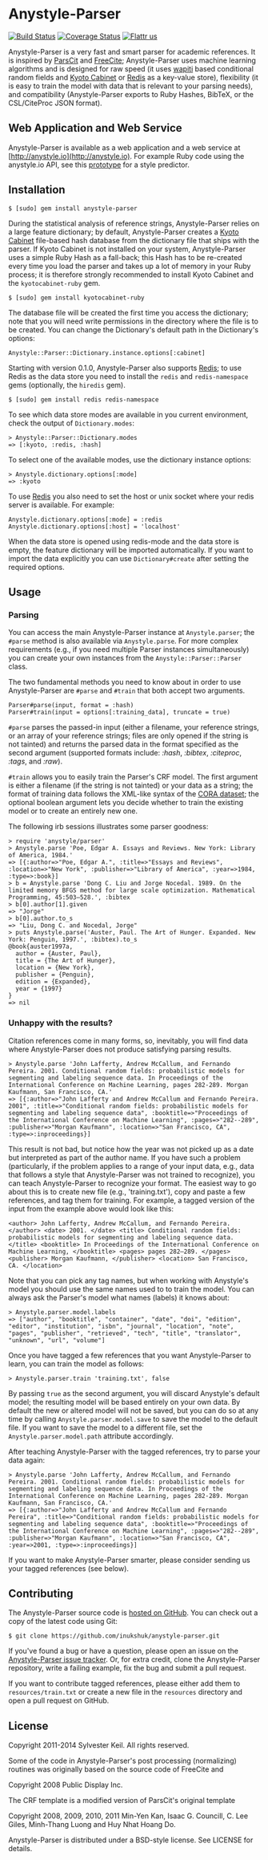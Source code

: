 Anystyle-Parser
===============
[![Build Status](https://travis-ci.org/inukshuk/anystyle-parser.svg?branch=master)](https://travis-ci.org/inukshuk/anystyle-parser)
[![Coverage Status](https://coveralls.io/repos/github/inukshuk/anystyle-parser/badge.svg?branch=master)](https://coveralls.io/github/inukshuk/anystyle-parser?branch=master)
[![Flattr us](http://api.flattr.com/button/flattr-badge-large.png)](https://flattr.com/submit/auto?user_id=inukshuk&url=https://anystyle.io&title=AnyStyle&description=Parses%20scholarly%20references%20in%20no%20time!&tags=programming,bibliography,parser,machine%20learning,api&language=en_GB&category=software)

Anystyle-Parser is a very fast and smart parser for academic references. It
is inspired by [ParsCit](http://aye.comp.nus.edu.sg/parsCit/) and
[FreeCite](http://freecite.library.brown.edu/); Anystyle-Parser uses machine
learning algorithms and is designed
for raw speed (it uses [wapiti](https://github.com/inukshuk/wapiti-ruby) based
conditional random fields and [Kyoto Cabinet](http://fallabs.com/kyotocabinet/)
or [Redis](http://redis.io) as a key-value store), flexibility (it is easy to
train the model with data that is relevant to your parsing needs), and
compatibility (Anystyle-Parser exports to Ruby Hashes, BibTeX, or the
CSL/CiteProc JSON format).

Web Application and Web Service
-------------------------------
Anystyle-Parser is available as a web application and a web service at
[http://anystyle.io](http://anystyle.io). For example Ruby code using
the anystyle.io API, see this [prototype](https://gist.github.com/inukshuk/f1d47aeab1f778bca8ce)
for a style predictor.

Installation
------------

    $ [sudo] gem install anystyle-parser

During the statistical analysis of reference strings, Anystyle-Parser relies
on a large feature dictionary; by default, Anystyle-Parser creates a
[Kyoto Cabinet](http://fallabs.com/kyotocabinet/) file-based hash database
from the dictionary file that ships with the parser. If Kyoto Cabinet is
not installed on your system, Anystyle-Parser uses a simple Ruby Hash as a
fall-back; this Hash has to be re-created every time you load the parser
and takes up a lot of memory in your Ruby process; it is therefore strongly
recommended to install Kyoto Cabinet and the `kyotocabinet-ruby` gem.

    $ [sudo] gem install kyotocabinet-ruby

The database file will be created the first time you access the dictionary;
note that you will need write permissions in the directory where the file
is to be created. You can change the Dictionary's default path in the
Dictionary's options:

    Anystyle::Parser::Dictionary.instance.options[:cabinet]

Starting with version 0.1.0, Anystyle-Parser also supports
[Redis](http://redis.io); to use Redis as the data store you need to install
the `redis` and `redis-namespace` gems (optionally, the `hiredis` gem).

    $ [sudo] gem install redis redis-namespace

To see which data store modes are available in you current environment,
check the output of `Dictionary.modes`:

    > Anystyle::Parser::Dictionary.modes
    => [:kyoto, :redis, :hash]

To select one of the available modes, use the dictionary instance options:

    > Anystyle.dictionary.options[:mode]
    => :kyoto

To use [Redis](http://redis.io) you also need to set the host or unix socket
where your redis server is available. For example:

    Anystyle.dictionary.options[:mode] = :redis
    Anystyle.dictionary.options[:host] = 'localhost'

When the data store is opened using redis-mode and the data store is empty,
the feature dictionary will be imported automatically. If you want to import
the data explicitly you can use `Dictionary#create` after setting the
required options.


Usage
-----

### Parsing

You can access the main Anystyle-Parser instance at `Anystyle.parser`;
the `#parse` method is also available via `Anystyle.parse`. For more complex
requirements (e.g., if you need multiple Parser instances simultaneously) you
can create your own instances from the `Anystyle::Parser::Parser` class.

The two fundamental methods you need to know about in order to use
Anystyle-Parser are `#parse` and `#train` that both accept two arguments.

    Parser#parse(input, format = :hash)
    Parser#train(input = options[:training_data], truncate = true)

`#parse` parses the passed-in input (either a filename, your reference strings,
or an array of your reference strings; files are only opened if the string is
not tainted) and returns the parsed data in the
format specified as the second argument (supported formats include: *:hash*,
*:bibtex*, *:citeproc*, *:tags*, and *:raw*).

`#train` allows you to easily train the Parser's CRF model. The first argument
is either a filename (if the string is not tainted) or your data as a string;
the format of training data
follows the XML-like syntax of the
[CORA dataset](http://www.cs.umass.edu/~mccallum/data/cora-ie.tar.gz); the
optional boolean argument lets you decide whether to train the existing
model or to create an entirely new one.

The following irb sessions illustrates some parser goodness:

    > require 'anystyle/parser'
    > Anystyle.parse 'Poe, Edgar A. Essays and Reviews. New York: Library of America, 1984.'
    => [{:author=>"Poe, Edgar A.", :title=>"Essays and Reviews", :location=>"New York", :publisher=>"Library of America", :year=>1984, :type=>:book}]
    > b = Anystyle.parse 'Dong C. Liu and Jorge Nocedal. 1989. On the limited memory BFGS method for large scale optimization. Mathematical Programming, 45:503–528.', :bibtex
    > b[0].author[1].given
    => "Jorge"
    > b[0].author.to_s
    => "Liu, Dong C. and Nocedal, Jorge"
    > puts Anystyle.parse('Auster, Paul. The Art of Hunger. Expanded. New York: Penguin, 1997.', :bibtex).to_s
    @book{auster1997a,
      author = {Auster, Paul},
      title = {The Art of Hunger},
      location = {New York},
      publisher = {Penguin},
      edition = {Expanded},
      year = {1997}
    }
    => nil

### Unhappy with the results?

Citation references come in many forms, so, inevitably, you will find data
where Anystyle-Parser does not produce satisfying parsing results.

    > Anystyle.parse 'John Lafferty, Andrew McCallum, and Fernando Pereira. 2001. Conditional random fields: probabilistic models for segmenting and labeling sequence data. In Proceedings of the International Conference on Machine Learning, pages 282-289. Morgan Kaufmann, San Francisco, CA.'
    => [{:author=>"John Lafferty and Andrew McCallum and Fernando Pereira. 2001", :title=>"Conditional random fields: probabilistic models for segmenting and labeling sequence data", :booktitle=>"Proceedings of the International Conference on Machine Learning", :pages=>"282--289", :publisher=>"Morgan Kaufmann", :location=>"San Francisco, CA", :type=>:inproceedings}]

This result is not bad, but notice how the year was not picked up as a date
but interpreted as part of the author name. If you have such a problem
(particularly, if the problem applies to a range of your input data, e.g.,
data that follows a style that Anystyle-Parser was not trained to recognize),
you can teach Anystyle-Parser to recognize your format. The easiest way to
go about this is to create new file (e.g., 'training.txt'), copy and paste a
few references, and tag them for training. For example, a tagged version of
the input from the example above would look like this:

    <author> John Lafferty, Andrew McCallum, and Fernando Pereira. </author> <date> 2001. </date> <title> Conditional random fields: probabilistic models for segmenting and labeling sequence data. </title> <booktitle> In Proceedings of the International Conference on Machine Learning, </booktitle> <pages> pages 282–289. </pages> <publisher> Morgan Kaufmann, </publisher> <location> San Francisco, CA. </location>

Note that you can pick any tag names, but when working with Anystyle's model
you should use the same names used to to train the model. You can always ask
the Parser's model what names (labels) it knows about:

    > Anystyle.parser.model.labels
    => ["author", "booktitle", "container", "date", "doi", "edition", "editor", "institution", "isbn", "journal", "location", "note", "pages", "publisher", "retrieved", "tech", "title", "translator", "unknown", "url", "volume"]

Once you have tagged a few references that you want Anystyle-Parser to learn,
you can train the model as follows:

    > Anystyle.parser.train 'training.txt', false

By passing `true` as the second argument, you will discard Anystyle's default
model; the resulting model will be based entirely on your own data. By default
the new or altered model will not be saved, but you can do so at any time
by calling `Anystyle.parser.model.save` to save the model to the default file.
If you want to save the model to a different file, set the
`Anystyle.parser.model.path` attribute accordingly.

After teaching Anystyle-Parser with the tagged references, try to parse your
data again:

    > Anystyle.parse 'John Lafferty, Andrew McCallum, and Fernando Pereira. 2001. Conditional random fields: probabilistic models for segmenting and labeling sequence data. In Proceedings of the International Conference on Machine Learning, pages 282-289. Morgan Kaufmann, San Francisco, CA.'
    => [{:author=>"John Lafferty and Andrew McCallum and Fernando Pereira", :title=>"Conditional random fields: probabilistic models for segmenting and labeling sequence data", :booktitle=>"Proceedings of the International Conference on Machine Learning", :pages=>"282--289", :publisher=>"Morgan Kaufmann", :location=>"San Francisco, CA", :year=>2001, :type=>:inproceedings}]

If you want to make Anystyle-Parser smarter, please consider sending us your
tagged references (see below).

Contributing
------------
The Anystyle-Parser source code is
[hosted on GitHub](http://github.com/inukshuk/anystyle-parser/).
You can check out a copy of the latest code using Git:

    $ git clone https://github.com/inukshuk/anystyle-parser.git

If you've found a bug or have a question, please open an issue on the
[Anystyle-Parser issue tracker](http://github.com/inukshuk/anystyle-parser/issues).
Or, for extra credit, clone the Anystyle-Parser repository, write a failing
example, fix the bug and submit a pull request.

If you want to contribute tagged references, please either add them to
`resources/train.txt` or create a new file in the `resources` directory
and open a pull request on GitHub.


License
-------
Copyright 2011-2014 Sylvester Keil. All rights reserved.

Some of the code in Anystyle-Parser's post processing (normalizing) routines
was originally based on the source code of FreeCite and

Copyright 2008 Public Display Inc.

The CRF template is a modified version of ParsCit's original template

Copyright 2008, 2009, 2010, 2011 Min-Yen Kan,
Isaac G. Councill, C. Lee Giles, Minh-Thang Luong and Huy Nhat Hoang
Do.

Anystyle-Parser is distributed under a BSD-style license. See LICENSE for details.
